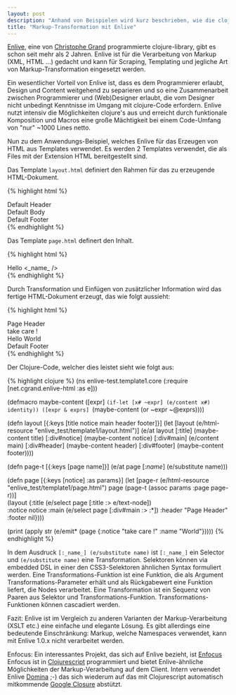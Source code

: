 ```yaml
---
layout: post
description: "Anhand von Beispielen wird kurz beschrieben, wie die clojure-library Enlive zur Transformation von Markup (HTML/XML) verwendet werden kann"
title: "Markup-Transformation mit Enlive"
---
```


[Enlive](http://github.com/cgrand/enlive), eine von [Christophe Grand](http://github.com/cgrand) 
programmierte clojure-library, gibt es schon seit mehr als 2 Jahren. Enlive ist für die Verarbeitung
von Markup (XML, HTML ...) gedacht und kann für Scraping, Templating und jegliche Art von Markup-Transformation
eingesetzt werden.

Ein wesentlicher Vorteil von Enlive ist, dass es dem Programmierer erlaubt, Design und Content 
weitgehend zu separieren und so eine Zusammenarbeit zwischen Programmierer und (Web)Designer
erlaubt, die vom Designer nicht unbedingt Kenntnisse im Umgang mit clojure-Code erfordern. Enlive 
nutzt intensiv die Möglichkeiten clojure's aus und erreicht durch funktionale Komposition und 
Macros eine große Mächtigkeit bei einem Code-Umfang von "nur" ~1000 Lines netto.   

Nun zu dem Anwendungs-Beispiel, welches Enlive für das Erzeugen von HTML aus Templates verwendet.
Es werden 2 Templates verwendet, die als Files mit der Extension HTML bereitgestellt sind. 

Das Template `layout.html` definiert den Rahmen für das zu erzeugende HTML-Dokument. 

{% highlight html %}
<html>
  <head>
    <title>Default Title</title>
  </head>
  <body>
    <div id="header" class="column">
      Default Header
    </div>
    <div id="notice"></div> 
    <div id="main" class="column">
      Default Body
    </div>
    <div id="footer" class="column">
      Default Footer
    </div>
  </body>
</html>
{% endhighlight %}

Das Template `page.html` definert den Inhalt.
     
{% highlight html %}
<html>
  <head>
    <title>Page Title</title>
  </head>
  <body>
    <div id="main">
      <div>Hello <_name_ /></div>
    </div>
  </body>
</html>
{% endhighlight %}

Durch Transformation und Einfügen von zusätzlicher Information wird das fertige 
HTML-Dokument erzeugt, das wie folgt aussieht: 

{% highlight html %}
<html>
  <head>
    <title>Page Title</title>
  </head>
  <body>
    <div class="column" id="header">Page Header</div>
    <div id="notice">take care !</div> 
    <div class="column" id="main"><div>Hello World</div></div>
    <div class="column" id="footer">Default Footer</div>
  </body>
</html>  
{% endhighlight %}

Der Clojure-Code, welcher dies leistet sieht wie folgt aus:

{% highlight clojure %}
(ns enlive-test.template1.core
  (:require [net.cgrand.enlive-html :as e]))

(defmacro maybe-content
  ([expr] `(if-let [x# ~expr] (e/content x#) identity))
  ([expr & exprs] `(maybe-content (or ~expr ~@exprs))))

(defn layout
  [{:keys [title notice main header footer]}]
  (let [layout (e/html-resource "enlive_test/template1/layout.html")]
		(e/at layout
		  [:title] (maybe-content title)
		  [:div#notice] (maybe-content notice) 
		  [:div#main] (e/content main)
		  [:div#header] (maybe-content header)
		  [:div#footer] (maybe-content footer))))

(defn page-t 
  [{:keys [page name]}]
  (e/at page 
    [:_name_] (e/substitute name)))

(defn page [{:keys [notice] :as params}]
  (let [page-r (e/html-resource "enlive_test/template1/page.html")
        page (page-t (assoc params :page page-r))]                                                               
    (layout {:title (e/select page [:title :> e/text-node])  
             :notice notice
             :main (e/select page [:div#main :> :*])
             :header "Page Header" 
             :footer nil})))

(print (apply str (e/emit* (page {:notice "take care !" :name "World"}))))
{% endhighlight %}


In dem Ausdruck `[:_name_] (e/substitute name)` ist `[:_name_]` ein Selector und `(e/substitute name)` eine Transformation. Selektoren
können via embedded DSL in einer den CSS3-Selektoren ähnlichen Syntax formuliert werden.
Eine Transformations-Funktion ist eine Funktion, die als Argument Transformations-Parameter erhält 
und als Rückgabewert eine Funktion liefert, die Nodes verarbeitet. Eine Transformation ist ein
Sequenz von Paaren aus Selektor und Transformations-Funktion. Transformations-Funktionen können
cascadiert werden.  
     
Fazit: Enlive ist im Vergleich zu anderen Varianten der Markup-Verarbeitung (XSLT etc.) eine
einfache und elegante Lösung. Es gibt allerdings eine bedeutende Einschränkung: Markup, welche
Namespaces verwendet, kann mit Enlive 1.0.x nicht verarbeitet werden.

Enfocus: Ein interessantes Projekt, das sich auf Enlive bezieht, ist [Enfocus](http://github.com/ckirkendall/enfocus) 
Enfocus ist in [Clojurescript](http://github.com/clojure/clojurescript) programmiert und bietet
Enlive-ähnliche Möglichkeiten der Markup-Verarbeitung auf dem Client. Intern verwendet
Enlive [Domina](https://github.com/levand/domina.git) ;-) das sich wiederum auf das mit
Clojurescript automatisch mitkommende [Google Closure](https://developers.google.com/closure/library/) abstützt.         